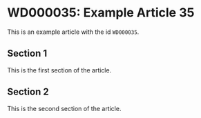 # WD000035: Example Article 35

This is an example article with the id `WD000035`.

## Section 1

This is the first section of the article.

## Section 2

This is the second section of the article.
